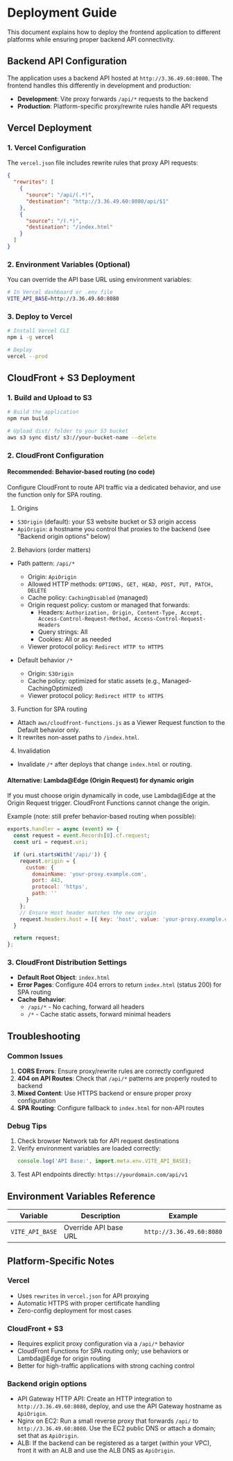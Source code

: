 # Deployment Guide

This document explains how to deploy the frontend application to different platforms while ensuring proper backend API connectivity.

## Backend API Configuration

The application uses a backend API hosted at `http://3.36.49.60:8080`. The frontend handles this differently in development and production:

- **Development**: Vite proxy forwards `/api/*` requests to the backend
- **Production**: Platform-specific proxy/rewrite rules handle API requests

## Vercel Deployment

### 1. Vercel Configuration

The `vercel.json` file includes rewrite rules that proxy API requests:

```json
{
  "rewrites": [
    {
      "source": "/api/(.*)",
      "destination": "http://3.36.49.60:8080/api/$1"
    },
    {
      "source": "/(.*)",
      "destination": "/index.html"
    }
  ]
}
```

### 2. Environment Variables (Optional)

You can override the API base URL using environment variables:

```bash
# In Vercel dashboard or .env file
VITE_API_BASE=http://3.36.49.60:8080
```

### 3. Deploy to Vercel

```bash
# Install Vercel CLI
npm i -g vercel

# Deploy
vercel --prod
```

## CloudFront + S3 Deployment

### 1. Build and Upload to S3

```bash
# Build the application
npm run build

# Upload dist/ folder to your S3 bucket
aws s3 sync dist/ s3://your-bucket-name --delete
```

### 2. CloudFront Configuration

#### Recommended: Behavior-based routing (no code)

Configure CloudFront to route API traffic via a dedicated behavior, and use the function only for SPA routing.

1) Origins
- `S3Origin` (default): your S3 website bucket or S3 origin access
- `ApiOrigin`: a hostname you control that proxies to the backend (see "Backend origin options" below)

2) Behaviors (order matters)
- Path pattern: `/api/*`
  - Origin: `ApiOrigin`
  - Allowed HTTP methods: `OPTIONS, GET, HEAD, POST, PUT, PATCH, DELETE`
  - Cache policy: `CachingDisabled` (managed)
  - Origin request policy: custom or managed that forwards:
    - Headers: `Authorization, Origin, Content-Type, Accept, Access-Control-Request-Method, Access-Control-Request-Headers`
    - Query strings: All
    - Cookies: All or as needed
  - Viewer protocol policy: `Redirect HTTP to HTTPS`

- Default behavior `/*`
  - Origin: `S3Origin`
  - Cache policy: optimized for static assets (e.g., Managed-CachingOptimized)
  - Viewer protocol policy: `Redirect HTTP to HTTPS`

3) Function for SPA routing
- Attach `aws/cloudfront-functions.js` as a Viewer Request function to the Default behavior only.
- It rewrites non-asset paths to `/index.html`.

4) Invalidation
- Invalidate `/*` after deploys that change `index.html` or routing.

#### Alternative: Lambda@Edge (Origin Request) for dynamic origin

If you must choose origin dynamically in code, use Lambda@Edge at the Origin Request trigger. CloudFront Functions cannot change the origin.

Example (note: still prefer behavior-based routing when possible):

```javascript
exports.handler = async (event) => {
  const request = event.Records[0].cf.request;
  const uri = request.uri;

  if (uri.startsWith('/api/')) {
    request.origin = {
      custom: {
        domainName: 'your-proxy.example.com',
        port: 443,
        protocol: 'https',
        path: ''
      }
    };
    // Ensure Host header matches the new origin
    request.headers.host = [{ key: 'host', value: 'your-proxy.example.com' }];
  }

  return request;
};
```

### 3. CloudFront Distribution Settings

- **Default Root Object**: `index.html`
- **Error Pages**: Configure 404 errors to return `index.html` (status 200) for SPA routing
- **Cache Behavior**: 
  - `/api/*` - No caching, forward all headers
  - `/*` - Cache static assets, forward minimal headers

## Troubleshooting

### Common Issues

1. **CORS Errors**: Ensure proxy/rewrite rules are correctly configured
2. **404 on API Routes**: Check that `/api/*` patterns are properly routed to backend
3. **Mixed Content**: Use HTTPS backend or ensure proper proxy configuration
4. **SPA Routing**: Configure fallback to `index.html` for non-API routes

### Debug Tips

1. Check browser Network tab for API request destinations
2. Verify environment variables are loaded correctly:
   ```javascript
   console.log('API Base:', import.meta.env.VITE_API_BASE);
   ```
3. Test API endpoints directly: `https://yourdomain.com/api/v1`

## Environment Variables Reference

| Variable | Description | Example |
|----------|-------------|---------|
| `VITE_API_BASE` | Override API base URL | `http://3.36.49.60:8080` |

## Platform-Specific Notes

### Vercel
- Uses `rewrites` in `vercel.json` for API proxying
- Automatic HTTPS with proper certificate handling
- Zero-config deployment for most cases

### CloudFront + S3
- Requires explicit proxy configuration via a `/api/*` behavior
- CloudFront Functions for SPA routing only; use behaviors or Lambda@Edge for origin routing
- Better for high-traffic applications with strong caching control

### Backend origin options
- API Gateway HTTP API: Create an HTTP integration to `http://3.36.49.60:8080`, deploy, and use the API Gateway hostname as `ApiOrigin`.
- Nginx on EC2: Run a small reverse proxy that forwards `/api/` to `http://3.36.49.60:8080`. Use the EC2 public DNS or attach a domain; set that as `ApiOrigin`.
- ALB: If the backend can be registered as a target (within your VPC), front it with an ALB and use the ALB DNS as `ApiOrigin`.
